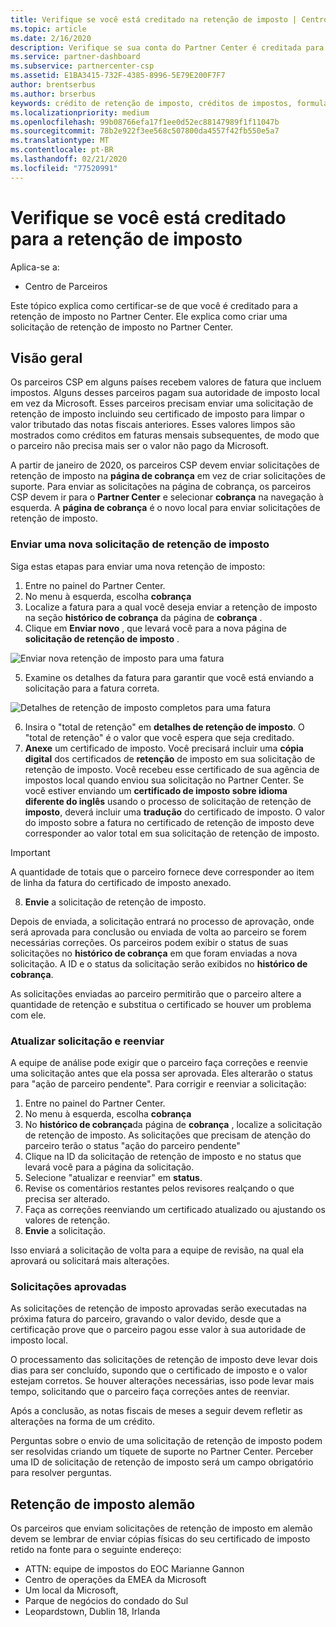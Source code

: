 ```yaml
---
title: Verifique se você está creditado na retenção de imposto | Centro de parceiros
ms.topic: article
ms.date: 2/16/2020
description: Verifique se sua conta do Partner Center é creditada para a retenção de imposto criando uma solicitação de retenção de imposto no Partner Center.
ms.service: partner-dashboard
ms.subservice: partnercenter-csp
ms.assetid: E1BA3415-732F-4385-8996-5E79E200F7F7
author: brentserbus
ms.author: brserbus
keywords: crédito de retenção de imposto, créditos de impostos, formulário de crédito de imposto alemão, certificados de imposto
ms.localizationpriority: medium
ms.openlocfilehash: 99b08766efa17f1ee0d52ec88147989f1f11047b
ms.sourcegitcommit: 78b2e922f3ee568c507800da4557f42fb550e5a7
ms.translationtype: MT
ms.contentlocale: pt-BR
ms.lasthandoff: 02/21/2020
ms.locfileid: "77520991"
---
```

# <a name="make-sure-you-are-credited-for-withholding-tax"></a>Verifique se você está creditado para a retenção de imposto

Aplica-se a:

- Centro de Parceiros

Este tópico explica como certificar-se de que você é creditado para a retenção de imposto no Partner Center. Ele explica como criar uma solicitação de retenção de imposto no Partner Center.

## <a name="overview"></a>Visão geral

Os parceiros CSP em alguns países recebem valores de fatura que incluem impostos. Alguns desses parceiros pagam sua autoridade de imposto local em vez da Microsoft. Esses parceiros precisam enviar uma solicitação de retenção de imposto incluindo seu certificado de imposto para limpar o valor tributado das notas fiscais anteriores. Esses valores limpos são mostrados como créditos em faturas mensais subsequentes, de modo que o parceiro não precisa mais ser o valor não pago da Microsoft.

A partir de janeiro de 2020, os parceiros CSP devem enviar solicitações de retenção de imposto na **página de cobrança** em vez de criar solicitações de suporte. Para enviar as solicitações na página de cobrança, os parceiros CSP devem ir para o **Partner Center** e selecionar **cobrança** na navegação à esquerda. A **página de cobrança** é o novo local para enviar solicitações de retenção de imposto. 

### <a name="submit-a-new-tax-withholding-request"></a>Enviar uma nova solicitação de retenção de imposto

Siga estas etapas para enviar uma nova retenção de imposto:

1. Entre no painel do Partner Center.
2. No menu à esquerda, escolha **cobrança**
3. Localize a fatura para a qual você deseja enviar a retenção de imposto na seção **histórico de cobrança** da página de **cobrança** .
4. Clique em **Enviar novo** , que levará você para a nova página de **solicitação de retenção de imposto** .

![Enviar nova retenção de imposto para uma fatura](images/wht1.png)

5. Examine os detalhes da fatura para garantir que você está enviando a solicitação para a fatura correta.

![Detalhes de retenção de imposto completos para uma fatura](images/wht2.png)

6. Insira o "total de retenção" em **detalhes de retenção de imposto**. O "total de retenção" é o valor que você espera que seja creditado.
7. **Anexe** um certificado de imposto. Você precisará incluir uma **cópia digital** dos certificados de **retenção** de imposto em sua solicitação de retenção de imposto. Você recebeu esse certificado de sua agência de impostos local quando enviou sua solicitação no Partner Center. Se você estiver enviando um **certificado de imposto sobre idioma diferente do inglês** usando o processo de solicitação de retenção de **imposto**, deverá incluir uma **tradução** do certificado de imposto. O valor do imposto sobre a fatura no certificado de retenção de imposto deve corresponder ao valor total em sua solicitação de retenção de imposto. 

> [!IMPORTANT]
> A quantidade de totais que o parceiro fornece deve corresponder ao item de linha da fatura do certificado de imposto anexado.

8. **Envie** a solicitação de retenção de imposto.

Depois de enviada, a solicitação entrará no processo de aprovação, onde será aprovada para conclusão ou enviada de volta ao parceiro se forem necessárias correções. Os parceiros podem exibir o status de suas solicitações no **histórico de cobrança** em que foram enviadas a nova solicitação. A ID e o status da solicitação serão exibidos no **histórico de cobrança**.

As solicitações enviadas ao parceiro permitirão que o parceiro altere a quantidade de retenção e substitua o certificado se houver um problema com ele. 

### <a name="update-request-and-resubmit"></a>Atualizar solicitação e reenviar

A equipe de análise pode exigir que o parceiro faça correções e reenvie uma solicitação antes que ela possa ser aprovada. Eles alterarão o status para "ação de parceiro pendente". Para corrigir e reenviar a solicitação:
 
1. Entre no painel do Partner Center.
2. No menu à esquerda, escolha **cobrança**
3. No **histórico de cobrança**da página de **cobrança** , localize a solicitação de retenção de imposto. As solicitações que precisam de atenção do parceiro terão o status "ação do parceiro pendente"
4. Clique na ID da solicitação de retenção de imposto e no status que levará você para a página da solicitação.
5. Selecione "atualizar e reenviar" em **status**.
6. Revise os comentários restantes pelos revisores realçando o que precisa ser alterado.
7. Faça as correções reenviando um certificado atualizado ou ajustando os valores de retenção.
8. **Envie** a solicitação. 

Isso enviará a solicitação de volta para a equipe de revisão, na qual ela aprovará ou solicitará mais alterações.
 
### <a name="approved-requests"></a>Solicitações aprovadas

As solicitações de retenção de imposto aprovadas serão executadas na próxima fatura do parceiro, gravando o valor devido, desde que a certificação prove que o parceiro pagou esse valor à sua autoridade de imposto local.

O processamento das solicitações de retenção de imposto deve levar dois dias para ser concluído, supondo que o certificado de imposto e o valor estejam corretos. Se houver alterações necessárias, isso pode levar mais tempo, solicitando que o parceiro faça correções antes de reenviar.

Após a conclusão, as notas fiscais de meses a seguir devem refletir as alterações na forma de um crédito.
 
Perguntas sobre o envio de uma solicitação de retenção de imposto podem ser resolvidas criando um tíquete de suporte no Partner Center. Perceber uma ID de solicitação de retenção de imposto será um campo obrigatório para resolver perguntas.

## <a name="german-tax-withholding"></a>Retenção de imposto alemão

Os parceiros que enviam solicitações de retenção de imposto em alemão devem se lembrar de enviar cópias físicas do seu certificado de imposto retido na fonte para o seguinte endereço: 

- ATTN: equipe de impostos do EOC Marianne Gannon
- Centro de operações da EMEA da Microsoft
- Um local da Microsoft,
- Parque de negócios do condado do Sul
- Leopardstown, Dublin 18, Irlanda

